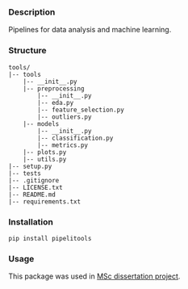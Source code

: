 ### Description

Pipelines for data analysis and machine learning.

### Structure

```
tools/  
|-- tools  
	|-- __init__.py  
	|-- preprocessing  
		|-- __init__.py  
		|-- eda.py  
		|-- feature_selection.py  
		|-- outliers.py  
	|-- models  
		|-- __init__.py  
		|-- classification.py  
		|-- metrics.py  
	|-- plots.py  
	|-- utils.py  
|-- setup.py  
|-- tests  
|-- .gitignore  
|-- LICENSE.txt  
|-- README.md  
|-- requirements.txt  
```

### Installation

```
pip install pipelitools
```

### Usage

This package was used in [MSc dissertation project](https://github.com/nastiag67/ecgn).
